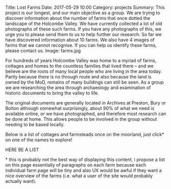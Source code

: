 Title: Lost Farms
Date: 2017-05-29 10:00
Category: projects
Summary: This project is our longest, and our main objective as a group. We are trying to discover information about the number of farms that once dotted the landscape of the Holcombe Valley. We have currently collected a lot of old photographs of these such farms. If you have any photographs of this, we urge you to please send them to us to help further our research. So far we have discovered information about 10 farms. We also have 4 images of farms that we cannot recognise. If you can help us identify these farms, please contact us.
Image: farms.jpg

For hundreds of years Holcombe Valley was home to a myriad of farms, cottages and homes to the countless families that lived there – and we believe are the roots of many local people who are living in the area today. Partly because there is no through route and also because the land is owned by the MoD, remains of many buildings can still be seen. As a group we are researching the area through archaeology and examination of historic documents to bring the valley to life.

The original documents are generally located in Archives at Preston, Bury or Bolton although somewhat surprisingly, about 90% of what we need is available online, or we have photographed, and therefore most research can be done at home. This allows people to be involved in the group without needing to be based locally.

Below is a list of cottages and farmsteads once on the moorland, just click\* on one of the names to explore!

HERE BE A LIST

\* this is probably not the best way of displaying this content, i propose a list on this page essentially of paragraphs on each farm because each individual farm page will be tiny and also UX would be awful if they want a nice overview of the farms (i.e. what a user of the site would probably actually want).
